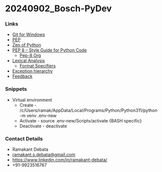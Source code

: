 # 20240902_Bosch-PyDev

### Links
* [Git for Windows](https://gitforwindows.org/)
* [PEP](https://peps.python.org/)
* [Zen of Python](https://peps.python.org/pep-0020/)
* [PEP 8 – Style Guide for Python Code](https://peps.python.org/pep-0008/)
    * [Pep-8 Org](https://pep8.org/)
* [Lexical Analysis](*https://docs.python.org/3/reference/lexical_analysis.html)
    * [Format Specifiers](https://docs.python.org/3/library/string.html#format-specification-mini-language)
* [Exception hierarchy](https://docs.python.org/3/library/exceptions.html#exception-hierarchy)
* [Feedback](https://forms.gle/36ZyxYVbxXoaK1bMA)

### Snippets
* Virtual environment
    * Create - /c/Users/ramak/AppData/Local/Programs/Python/Python311/python -m venv .env-new
    * Activate - source .env-new/Scripts/activate    {BASH specific}
    * Deactivate - deactivate

### Contact Details
* Ramakant Debata
* ramakant.s.debata@gmail.com
* https://www.linkedin.com/in/ramakant-debata/
* +91-9923516767
